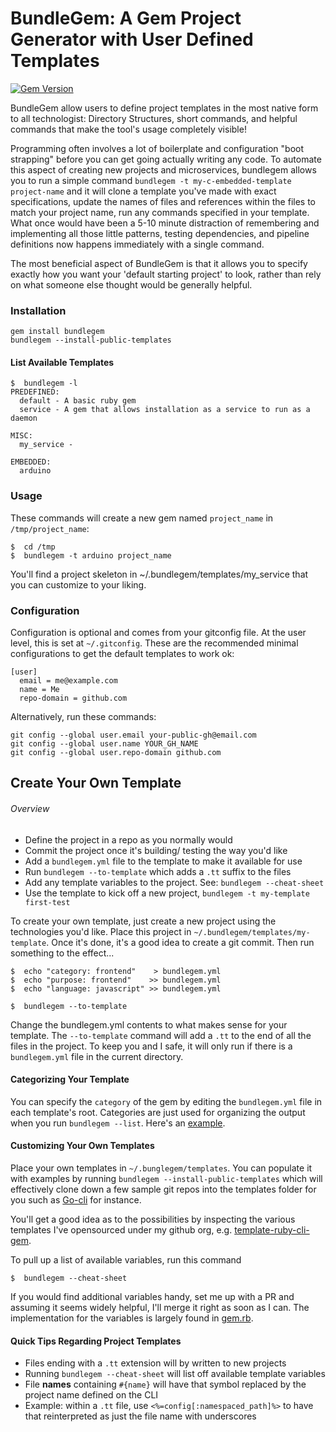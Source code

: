 # BundleGem: A Gem Project Generator with User Defined Templates
[![Gem Version](https://badge.fury.io/rb/bundlegem.svg)](https://badge.fury.io/rb/bundlegem)

BundleGem allow users to define project templates in the most native form to all technologist: Directory Structures, short commands, and helpful commands that make the tool's usage completely visible!

Programming often involves a lot of boilerplate and configuration "boot strapping" before you can get going actually writing any code.  To automate this aspect of creating new projects and microservices, bundlegem allows you to run a simple command `bundlegem -t my-c-embedded-template project-name` and it will clone a template you've made with exact specifications, update the names of files and references within the files to match your project name, run any commands specified in your template.  What once would have been a 5-10 minute distraction of remembering and implementing all those little patterns, testing dependencies, and pipeline definitions now happens immediately with a single command.

The most beneficial aspect of BundleGem is that it allows you to specify exactly how you want your 'default starting project' to look, rather than rely on what someone else thought would be generally helpful.

### Installation

```
gem install bundlegem
bundlegem --install-public-templates
```

#### List Available Templates

```
$  bundlegem -l
PREDEFINED:
  default - A basic ruby gem
  service - A gem that allows installation as a service to run as a daemon

MISC:
  my_service -

EMBEDDED:
  arduino
```

### Usage

These commands will create a new gem named `project_name` in `/tmp/project_name`:

```
$  cd /tmp
$  bundlegem -t arduino project_name
```

You'll find a project skeleton in ~/.bundlegem/templates/my_service that you can customize to your liking.

### Configuration

Configuration is optional and comes from your gitconfig file.  At the user level, this is set at `~/.gitconfig`.  These are the recommended minimal configurations to get the default templates to work ok:

```
[user]
  email = me@example.com
  name = Me
  repo-domain = github.com
```

Alternatively, run these commands:

```
git config --global user.email your-public-gh@email.com
git config --global user.name YOUR_GH_NAME
git config --global user.repo-domain github.com
```

## Create Your Own Template

###### Overview
- Define the project in a repo as you normally would
- Commit the project once it's building/ testing the way you'd like
- Add a `bundlegem.yml` file to the template to make it available for use
- Run `bundlegem --to-template` which adds a `.tt` suffix to the files
- Add any template variables to the project. See: `bundlegem --cheat-sheet`
- Use the template to kick off a new project, `bundlegem -t my-template first-test`

To create your own template, just create a new project using the technologies you'd like.  Place this project in `~/.bundlegem/templates/my-template`.  Once it's done, it's a good idea to create a git commit.  Then run something to the effect...

```
$  echo "category: frontend"    > bundlegem.yml
$  echo "purpose: frontend"    >> bundlegem.yml
$  echo "language: javascript" >> bundlegem.yml

$  bundlegem --to-template
```

Change the bundlegem.yml contents to what makes sense for your template.  The `--to-template` command will add a `.tt` to the end of all the files in the project.  To keep you and I safe, it will only run if there is a `bundlegem.yml` file in the current directory.

#### Categorizing Your Template

You can specify the `category` of the gem by editing the `bundlegem.yml` file in each template's root.  Categories are just used for organizing the output when you run `bundlegem --list`.  Here's an [example](https://github.com/TheNotary/template-html-css-js/blob/main/bundlegem.yml).

#### Customizing Your Own Templates

Place your own templates in `~/.bunglegem/templates`.  You can populate it with examples by running `bundlegem --install-public-templates` which will effectively clone down a few sample git repos into the templates folder for you such as [Go-cli](https://github.com/TheNotary/template-go-cli) for instance.

You'll get a good idea as to the possibilities by inspecting the various templates I've opensourced under my github org, e.g. [template-ruby-cli-gem](https://github.com/TheNotary/template-ruby-cli-gem).  

To pull up a list of available variables, run this command

```
$  bundlegem --cheat-sheet
```

If you would find additional variables handy, set me up with a PR and assuming it seems widely helpful, I'll merge it right as soon as I can.   The implementation for the variables is largely found in [gem.rb](https://github.com/TheNotary/bundlegem/blob/main/lib/bundlegem/cli/gem.rb#L59).

#### Quick Tips Regarding Project Templates

- Files ending with a `.tt` extension will by written to new projects
- Running `bundlegem --cheat-sheet` will list off available template variables
- File **names** containing `#{name}` will have that symbol replaced by the project name defined on the CLI
- Example: within a `.tt` file, use `<%=config[:namespaced_path]%>` to have that reinterpreted as just the file name with underscores
